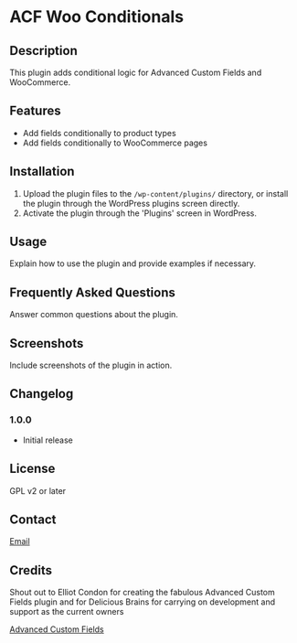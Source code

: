 # ACF Woo Conditionals

## Description

This plugin adds conditional logic for Advanced Custom Fields and WooCommerce.

## Features

- Add fields conditionally to product types
- Add fields conditionally to WooCommerce pages

## Installation

1. Upload the plugin files to the `/wp-content/plugins/` directory, or install the plugin through the WordPress plugins screen directly.
2. Activate the plugin through the 'Plugins' screen in WordPress.

## Usage

Explain how to use the plugin and provide examples if necessary.

## Frequently Asked Questions

Answer common questions about the plugin.

## Screenshots

Include screenshots of the plugin in action.

## Changelog

### 1.0.0

- Initial release

## License

GPL v2 or later

## Contact

[Email](mailto:carassius@gmail.com)

## Credits

Shout out to Elliot Condon for creating the fabulous Advanced Custom Fields plugin and for Delicious Brains for carrying on development and support as the current owners

[Advanced Custom Fields](https://www.advancedcustomfields.com/)

